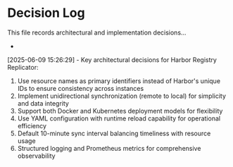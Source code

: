 # Decision Log

This file records architectural and implementation decisions...

*
[2025-06-09 15:26:29] - Key architectural decisions for Harbor Registry Replicator:
1. Use resource names as primary identifiers instead of Harbor's unique IDs to ensure consistency across instances
2. Implement unidirectional synchronization (remote to local) for simplicity and data integrity
3. Support both Docker and Kubernetes deployment models for flexibility
4. Use YAML configuration with runtime reload capability for operational efficiency
5. Default 10-minute sync interval balancing timeliness with resource usage
6. Structured logging and Prometheus metrics for comprehensive observability
